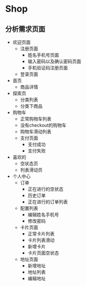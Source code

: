# Shop

## 分析需求页面

- 欢迎页面
  - 注册页面
    - 姓名手机号页面
    - 输入密码以及确认密码页面
    - 手机验证码注册页面
  - 登录页面
- 首页
  - 商品详情
- 探索页
  - 分类列表
  - 分类下商品
- 购物车
  - 正常购物车列表
  - 没有checkout的购物车
  - 购物车滑动列表
  - 支付页面
    - 支付成功
    - 支付失败
- 喜欢的
  - 空状态页
  - 列表滑动页
- 个人中心
  - 订单
    - 正在进行的空状态
    - 历史订单
    - 正在进行的订单列表
  - 配置列表
    - 编辑姓名手机号
    - 修改密码
  - 卡片页面
    - 正常卡片列表
    - 卡片列表滑动
    - 新增卡片
    - 卡片页面空状态
  - 地址页面
    - 新增地址
    - 地址列表
    - 编辑地址
